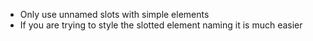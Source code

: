 - Only use unnamed slots with simple elements
- If you are trying to style the slotted element naming it is much easier
